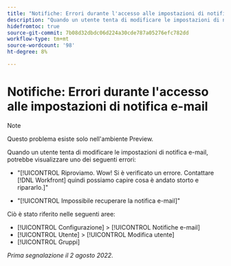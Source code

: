 ```yaml
---
title: "Notifiche: Errori durante l'accesso alle impostazioni di notifica e-mail"
description: "Quando un utente tenta di modificare le impostazioni di notifica via e-mail, potrebbe visualizzare un errore."
hidefromtoc: true
source-git-commit: 7b08d32dbdc06d224a30cde787a05276efc782dd
workflow-type: tm+mt
source-wordcount: '98'
ht-degree: 8%

---
```



# Notifiche: Errori durante l&#39;accesso alle impostazioni di notifica e-mail

>[!NOTE]
>
>Questo problema esiste solo nell&#39;ambiente Preview.

Quando un utente tenta di modificare le impostazioni di notifica e-mail, potrebbe visualizzare uno dei seguenti errori:

* &quot;[!UICONTROL Riproviamo. Wow! Si è verificato un errore. Contattare [!DNL Workfront] quindi possiamo capire cosa è andato storto e ripararlo.]&quot;

* &quot;[!UICONTROL Impossibile recuperare la notifica e-mail]&quot;

Ciò è stato riferito nelle seguenti aree:

* [!UICONTROL Configurazione] > [!UICONTROL Notifiche e-mail]
* [!UICONTROL Utente] > [!UICONTROL Modifica utente]
* [!UICONTROL Gruppi]

_Prima segnalazione il 2 agosto 2022._

